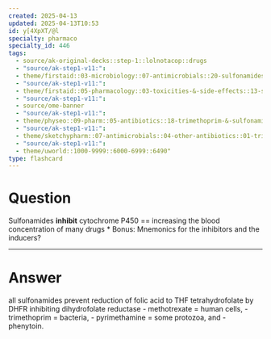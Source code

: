 ```yaml
---
created: 2025-04-13
updated: 2025-04-13T10:53
id: y[4XpXT/@l
specialty: pharmaco
specialty_id: 446
tags:
  - source/ak-original-decks::step-1::lolnotacop::drugs
  - "source/ak-step1-v11:": 
  - theme/firstaid::03-microbiology::07-antimicrobials::20-sulfonamides
  - "source/ak-step1-v11:": 
  - theme/firstaid::05-pharmacology::03-toxicities-&-side-effects::13-sulfa-drugs
  - "source/ak-step1-v11:": 
  - source/ome-banner
  - "source/ak-step1-v11:": 
  - theme/physeo::09-pharm::05-antibiotics::18-trimethoprim-&-sulfonamides
  - "source/ak-step1-v11:": 
  - theme/sketchypharm::07-antimicrobials::04-other-antibiotics::01-trimethoprim/sulfamethoxazole
  - "source/ak-step1-v11:": 
  - theme/uworld::1000-9999::6000-6999::6490"
type: flashcard
---
```


# Question
Sulfonamides **inhibit** cytochrome P450 == increasing the blood concentration of many drugs  * Bonus: Mnemonics for the inhibitors and the inducers?

---

# Answer
all sulfonamides prevent reduction of folic acid to THF tetrahydrofolate by DHFR inhibiting dihydrofolate reductase - methotrexate = human cells, - trimethoprim = bacteria, - pyrimethamine = some protozoa, and  - phenytoin.